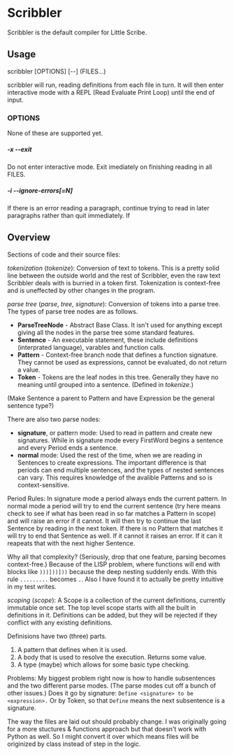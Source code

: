 # Scribbler #

Scribbler is the default compiler for Little Scribe.

## Usage ##
scribbler [OPTIONS] [--] (FILES...)

scribbler will run, reading definitions from each file in turn. It will then
enter interactive mode with a REPL (Read Evaluate Print Loop) until the end of
input.

### OPTIONS
None of these are supported yet.

##### -x --exit
Do not enter interactive mode. Exit imediately on finishing reading in all
FILES.

##### -i --ignore-errors[=N]
If there is an error reading a paragraph, continue trying to read in later
paragraphs rather than quit immediately. If 

## Overview ##
Sections of code and their source files:

*tokenization* (*tokenize*):
Conversion of text to tokens. This is a pretty solid line between the outside
world and the rest of Scribbler, even the raw text Scribbler deals with is
burried in a token first. Tokenization is context-free and is uneffected by
other changes in the program.

*parse tree* (*parse*, *tree*, *signature*):
Conversion of tokens into a parse tree. The types of parse tree nodes are as
follows.
+ **ParseTreeNode** - Abstract Base Class. It isn't used for anything except
    giving all the nodes in the parse tree some standard features.
+ **Sentence** - An executable statement, these include definitions
    (interprated language), varables and function calls.
+ **Pattern** - Context-free branch node that defines a function signature.
    They cannot be used as expressions, cannot be evaluated, do not return
    a value.
+ **Token** - Tokens are the leaf nodes in this tree. Generally they have no
    meaning until grouped into a sentence. (Defined in *tokenize*.)

(Make Sentence a parent to Pattern and have Expression be the general sentence
type?)

There are also two parse nodes:
+ **signature**, or pattern mode: Used to read in pattern and create new
    signatures. While in signature mode every FirstWord begins a sentence and
    every Period ends a sentence.
+ **normal** mode: Used the rest of the time, when we are reading in Sentences
    to create expressions. The important difference is that periods can end
    multiple sentences, and the types of nested sentences can vary. This
    requires knowledge of the avalible Patterns and so is context-sensitive.

Period Rules: In signature mode a period always ends the current pattern. In
normal mode a period will try to end the current sentence (try here means
check to see if what has been read in so far matches a Pattern in scope) and
will raise an error if it cannot. It will then try to continue the last
Sentence by reading in the next token. If there is no Pattern that matches it
will try to end that Sentence as well. If it cannot it raises an error. If it
can it reapeats that with the next higher Sentence.

Why all that complexity? (Seriously, drop that one feature, parsing becomes
context-free.) Because of the LISP problem, where functions will end with
blocks like `)))]))]))` because the deep nesting suddenly ends. With this
rule `.........` becomes `.`. Also I have found it to actually be pretty
intuitive in my test writes.

*scoping* (*scope*):
A Scope is a collection of the current definitions, currently immutable once
set. The top level scope starts with all the built in definitions in it.
Definitions can be added, but they will be rejected if they conflict with any
existing definitions.

Definisions have two (three) parts.
1. A pattern that defines when it is used.
2. A body that is used to resolve the execution. Returns some value.
3. A type (maybe) which allows for some basic type checking.


Problems:
My biggest problem right now is how to handle subsentences and the two
different parse modes. (The parse modes cut off a bunch of other issues.)
Does it go by signature: `Define <signature> to be <expression>.` Or by Token,
so that `Define` means the next subsentence is a signature.

The way the files are laid out should probably change. I was originally going
for a more stuctures & functions approach but that doesn't work with Python
as well. So I might convert it over which means files will be originized by
class instead of step in the logic.
